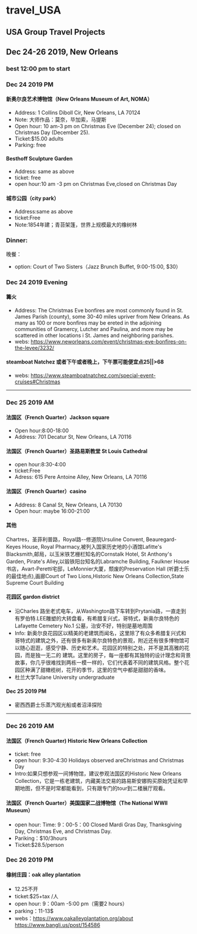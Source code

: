 # travel_USA

USA Group Travel Projects
---
## Dec 24-26 2019, New Orleans

### best 12:00 pm to start
### Dec 24 2019 PM
#### 新奥尔良艺术博物馆（New Orleans Museum of Art, NOMA）
- Address: 1 Collins Diboll Cir, New Orleans, LA 70124
- Note: 大师作品：莫奈，毕加索，马提斯
- Open hour: 10 am-3 pm on Christmas Eve (December 24); closed on Christmas Day (December 25).
- Ticket:$15.00 adults
- Parking: free
#### Besthoff Sculpture Garden
- Address: same as above
- ticket: free
- open hour:10 am -3 pm on Christmas Eve,closed on Christmas Day
#### 城市公园（city park）
- Address:same as above
- ticket:Free
- Note:1854年建；青苔架篷，世界上规模最大的橡树林

### Dinner: 
晚餐：
- option: Court of Two Sisters（Jazz Brunch Buffet, 9:00-15:00, $30）
        
### Dec 24 2019 Evening
#### 篝火
- Address: The Christmas Eve bonfires are most commonly found in St. James Parish (county), some 30-40 miles upriver from New Orleans. As many as 100 or more bonfires may be ereted in the adjoining communities of Gramercy, Lutcher and Paulina, and more may be scattered in other locations i St. James and neighboring parishes.
- webs: https://www.neworleans.com/event/christmas-eve-bonfires-on-the-levee/3232/

#### steamboat Natchez 或者下午或者晚上，下午票可能便宜点$25 || >$68
- webs: https://www.steamboatnatchez.com/special-event-cruises#Christmas
---
### Dec 25 2019 AM
#### 法国区（French Quarter）Jackson square
- Open hour:8:00-18:00
- Address: 701 Decatur St, New Orleans, LA 70116

#### 法国区（French Quarter）圣路易斯教堂 St Louis Cathedral
- open hour:8:30-4:00
- ticket:Free
- Adress: 615 Pere Antoine Alley, New Orleans, LA 70116

#### 法国区（French Quarter）casino
- Address: 8 Canal St, New Orleans, LA 70130
- Open hour: maybe 16:00-21:00
#### 其他
Chartres，圣菲利普路，Royal路--修道院Ursuline Convent, Beauregard-Keyes House, Royal Pharmacy,被列入国家历史地的小酒馆Lafitte's Blacksmith,邮局，以玉米铁艺栅栏知名的Cornstalk Hotel, St Anthony's Garden, Pirate's Alley,以锻铁阳台知名的Labramche Building, Faulkner House 书店，Avart-Peretti宅邸，LeMonnier大厦，颓废的Preservation Hall (听爵士乐的最佳地点),画廊Court of Two Lions,Historic New Orleans Collection,State Supreme Court Building

#### 花园区 gardon district
- 沿Charles 路坐老式电车，从Washington路下车转到Prytania路，一直走到有罗伯特.LEE雕塑的大转盘看，有希腊复兴式，哥特式，新奥尔良特色的Lafayette Cemetery No.1 公墓，治安不好，特别是墓地周围
- Info: 新奥尔良花园区以精美的老建筑而闻名，这里除了有众多希腊复兴式和哥特式的建筑之外，还有很多有新奥尔良特色的景观，附近还有很多博物馆可以随心逛逛，感受宁静、历史和艺术。花园区的特别之处，并不是其高雅的花园，而是独一无二的
建筑。这里的房子，每一座都有其独特的设计理念和背景故事，你几乎很难找到两栋一模一样的，它们代表着不同的建筑风格。整个花园区种满了甜橄榄树，花开的季节，这里的空气中都是甜甜的香味。
- 杜兰大学Tulane University undergraduate 

#### Dec 25 2019 PM
- 密西西爵士乐蒸汽观光船或者沼泽探险

---
### Dec 26 2019 AM
#### 法国区（French Quarter) Historic New Orleans Collection
- ticket: free
- open hour: 9:30-4:30
             Holidays observed areChristmas and Christmas Day
- Intro:如果只想参观一间博物馆，建议参观法国区的Historic New Orleans Collection，它是一栋老建筑，内藏美法交易的路易斯安娜购买原始凭证和早期地图，但不是时常都能看到，只有跟专门的tour到二楼展厅观看。
#### 法国区（French Quarter）美国国家二战博物馆（The National WWII Museum）
- open hour: Time: 9：00-5：00
             Closed Mardi Gras Day, Thanksgiving Day, Christmas Eve, and Christmas Day.
- Pariking：$10/3hours
- Ticket:$28.5/person

### Dec 26 2019 PM
#### 橡树庄园：oak alley plantation
- 12.25不开
- ticket:$25+tax /人
- open hour: 9：00am -5:00 pm（需要2 hours）
- parking：11-13$
- webs：https://www.oakalleyplantation.org/about
https://www.bangli.us/post/154586
